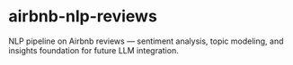 # airbnb-nlp-reviews
NLP pipeline on Airbnb reviews — sentiment analysis, topic modeling, and insights foundation for future LLM integration.
